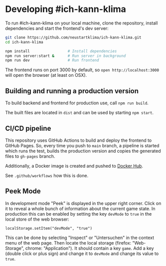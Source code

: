 # Developing #ich-kann-klima

To run #ich-kann-klima on your local machine, clone the repository, install dependencies and start the frontend's dev server:

```bash
git clone https://github.com/neustartklima/ich-kann-klima.git
cd ich-kann-klima

npm install                 # Install dependencies
npm run server:start &      # Run server in background
npm run dev                 # Run frontend
```

The frontend runs on port 3000 by default, so `open http://localhost:3000` will open the browser (at least on OSX).

## Building and running a production version

To build backend and frontend for production use, call `npm run build`.

The built files are located in `dist` and can be used by starting `npm start`.

## CI/CD pipeline

This repository uses GitHub Actions to build and deploy the frontend to GitHub Pages. So, every time you push to `main` branch,
a pipeline is started which runs the test, builds the production version and copies the generated files to `gh-pages` branch.

Additionally, a Docker image is created and pushed to [Docker Hub](https://hub.docker.com/repository/docker/neustartklima/ich-kann-klima).

See `.github/workflows` how this is done.

## Peek Mode

In development mode "Peek" is displayed in the upper right corner. Click on it to reveal
a whole bunch of information about the current game state.
In production this can be enabled by setting the key `devMode` to `true` in
the local store of the web browser:

```
localStorage.setItem("devMode", "true")
```

This can be done by selecting "Inspect" or "Untersuchen" in the context menu of the web page.
Then locate the local storage (firefox: "Web-Storage", chrome: "Application").
It should contain a key `game`.
Add a key (double click or plus sign) and change it to `devMode` and change its value to `true`.

